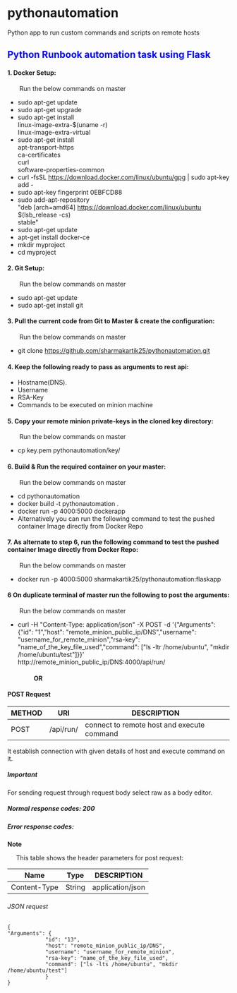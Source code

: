# pythonautomation
Python app to run custom commands and scripts on remote hosts

## <font color='blue'>Python Runbook automation task using Flask</font>

#### 1. Docker Setup:
&nbsp;&nbsp;&nbsp;&nbsp;&nbsp;&nbsp;&nbsp;Run the below commands on master 
- sudo apt-get update
- sudo apt-get upgrade
- sudo apt-get install \
  linux-image-extra-$(uname -r) \
  linux-image-extra-virtual
- sudo apt-get install \
  apt-transport-https \
  ca-certificates \
  curl \
  software-properties-common
- curl -fsSL https://download.docker.com/linux/ubuntu/gpg | sudo apt-key add -
- sudo apt-key fingerprint 0EBFCD88
- sudo add-apt-repository \
  "deb [arch=amd64] https://download.docker.com/linux/ubuntu \
  $(lsb_release -cs) \
  stable"
- sudo apt-get update
- apt-get install docker-ce
- mkdir myproject
- cd myproject

#### 2. Git Setup:
&nbsp;&nbsp;&nbsp;&nbsp;&nbsp;&nbsp;&nbsp;Run the below commands on master 
- sudo apt-get update
- sudo apt-get install git

#### 3. Pull the current code from Git to Master & create the configuration:
&nbsp;&nbsp;&nbsp;&nbsp;&nbsp;&nbsp;&nbsp;Run the below commands on master 
- git clone https://github.com/sharmakartik25/pythonautomation.git

#### 4. Keep the following ready to pass as arguments to rest api:
- Hostname(DNS).
- Username
- RSA-Key
- Commands to be executed on minion machine

#### 5. Copy your remote minion private-keys in the cloned key directory:
&nbsp;&nbsp;&nbsp;&nbsp;&nbsp;&nbsp;&nbsp;Run the below commands on master 
- cp key.pem pythonautomation/key/

#### 6. Build & Run the required container on your master:
&nbsp;&nbsp;&nbsp;&nbsp;&nbsp;&nbsp;&nbsp;Run the below commands on master 
- cd pythonautomation
- docker build -t pythonautomation .
- docker run -p 4000:5000 dockerapp
- Alternatively you can run the following command to test the pushed container Image directly from Docker Repo

#### 7. As alternate to step 6, run the following command to test the pushed container Image directly from Docker Repo:
&nbsp;&nbsp;&nbsp;&nbsp;&nbsp;&nbsp;&nbsp;Run the below commands on master 
- docker run -p 4000:5000 sharmakartik25/pythonautomation:flaskapp

#### 6 On duplicate terminal of master run the following to post the arguments:
&nbsp;&nbsp;&nbsp;&nbsp;&nbsp;&nbsp;&nbsp;Run the below commands on master 
- curl -H "Content-Type: application/json" -X POST -d '{"Arguments": {"id": "1","host": "remote_minion_public_ip/DNS","username": "username_for_remote_minion","rsa-key": "name_of_the_key_file_used","command": ["ls -ltr /home/ubuntu", "mkdir /home/ubuntu/test"]}}' http://remote_minion_public_ip/DNS:4000/api/run/

#### &nbsp;&nbsp;&nbsp;&nbsp;&nbsp;&nbsp;&nbsp;&nbsp;&nbsp;&nbsp;&nbsp;&nbsp;&nbsp;&nbsp;&nbsp;&nbsp;&nbsp;&nbsp;OR

#### POST Request

METHOD  |  URI                        |DESCRIPTION
--------|---------------------------- |-------------
POST    | /api/run/                   |connect to remote host and execute command

<p>
It establish connection with given details of host and execute command on it.
</p>

##### <b>Important</b>

<p>
For sending request through request body select raw as a body editor.
</p>

##### <b>Normal response codes</b>: 200

##### <b>Error response codes</b>: 



**Note**
<p>&nbsp;&nbsp;&nbsp;&nbsp;&nbsp;This table shows the header parameters for post request:</p>

Name                 |  Type                       |DESCRIPTION
---------------------|---------------------------- |-------------
Content-Type         | String                      |application/json



###### JSON request

```
{
"Arguments": {
            "id": "13",
            "host": "remote_minion_public_ip/DNS",
            "username": "username_for_remote_minion",
            "rsa-key": "name_of_the_key_file_used",
            "command": ["ls -lts /home/ubuntu", "mkdir /home/ubuntu/test"]
            }
}

```
